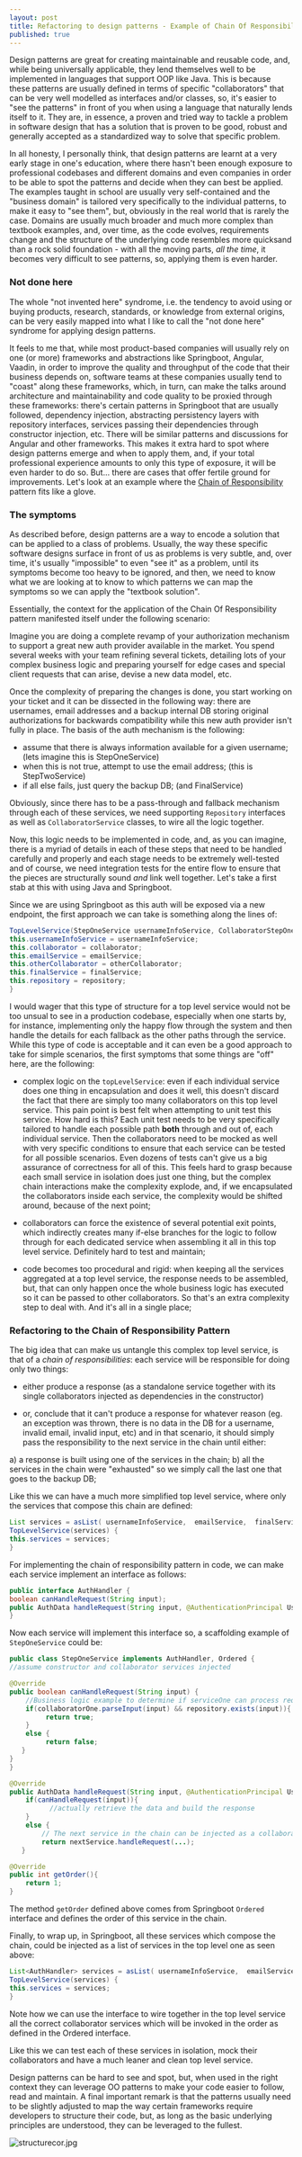 ```yaml
---
layout: post
title: Refactoring to design patterns - Example of Chain Of Responsibility
published: true
---
```

Design patterns are great for creating maintainable and reusable code, and, while being universally applicable, they lend themselves well to be implemented in languages that support OOP like Java. This is because these patterns are usually defined in terms of specific "collaborators" that can be very well modelled as interfaces and/or classes, so, it's easier to "see the patterns" in front of you when using a language that naturally lends itself to it. They are, in essence, a proven and tried way to tackle a problem in software design that has a solution that is proven to be good, robust and generally accepted as a standardized way to solve that specific problem.

In all honesty, I personally think, that design patterns are learnt at a very early stage in one's education, where there hasn't been enough exposure to professional codebases and different domains and even companies in order to be able to spot the patterns and decide when they can best be applied. The examples taught in school are usually very self-contained and the "business domain" is tailored very specifically to the individual patterns, to make it easy to "see them", but, obviously in the real world that is rarely the case. Domains are usually much broader and much more complex than textbook examples, and, over time, as the code evolves, requirements change and the structure of the underlying code resembles more quicksand than a rock solid foundation - with all the moving parts, _all the time_, it becomes very difficult to see patterns, so, applying them is even harder.

### Not done here

The whole "not invented here" syndrome, i.e. the tendency to avoid using or buying products, research, standards, or knowledge from external origins, can be very easily mapped into what I like to call the "not done here" syndrome for applying design patterns. 

It feels to me that, while most product-based companies will usually rely on one (or more) frameworks and abstractions like Springboot, Angular, Vaadin, in order to improve the quality and throughput of the code that their business depends on, software teams at these companies usually tend to "coast" along these frameworks, which, in turn, can make the talks around architecture and maintainability and code quality to be proxied through these frameworks: there's certain patterns in Springboot that are usually followed, dependency injection, abstracting persistency layers with repository interfaces, services passing their dependencies through constructor injection, etc. There will be similar patterns and discussions for Angular and other frameworks. This makes it extra hard to spot where design patterns emerge and when to apply them, and, if your total professional experience amounts to only this type of exposure, it will be even harder to do so. But... there are cases that offer fertile ground for improvements. Let's look at an example where the [Chain of Responsibility](https://refactoring.guru/design-patterns/chain-of-responsibility) pattern fits like a glove.

### The symptoms 

As described before, design patterns are a way to encode a solution that can be applied to a class of problems. Usually, the way these specific software designs surface in front of us as problems is very subtle, and, over time, it's usually "impossible" to even "see it" as a problem, until its symptoms become too heavy to be ignored, and then, we need to know what we are looking at to know to which patterns we can map the symptoms so we can apply the "textbook solution".

Essentially, the context for the application of the Chain Of Responsibility pattern manifested itself under the following scenario:

Imagine you are doing a complete revamp of your authorization mechanism to support a great new auth provider available in the market. You spend several weeks with your team refining several tickets, detailing lots of your complex business logic and preparing yourself for edge cases and special client requests that can arise, devise a new data model, etc.

Once the complexity of preparing the changes is done, you start working on your ticket and it can be dissected in the following way: there are usernames, email addresses and a backup internal DB storing original authorizations for backwards compatibility while this new auth provider isn't fully in place. The basis of the auth mechanism is the following:

- assume that there is always information available for a given username; (lets imagine this is StepOneService)
- when this is not true, attempt to use the email address; (this is StepTwoService)
- if all else fails, just query the backup DB; (and FinalService)

Obviously, since there has to be a pass-through and fallback mechanism through each of these services, we need supporting `Repository` interfaces as well as `CollaboratorService` classes, to wire all the logic together.

Now, this logic needs to be implemented in code, and, as you can imagine, there is a myriad of details in each of these steps that need to be handled carefully and properly and each stage needs to be extremely well-tested and of course, we need integration tests for the entire flow to ensure that the pieces are structurally sound _and_ link well together. Let's take a first stab at this with using Java and Springboot.

Since we are using Springboot as this auth will be exposed via a new endpoint, the first approach we can take is something along the lines of:

```java
TopLevelService(StepOneService usernameInfoService, CollaboratorStepOne collaborator, StepTwoService emailService, CollaboratorStepTwo otherCollaborator, FinalService finalService, BackupDbRepository repository) {
this.usernameInfoService = usernameInfoService;
this.collaborator = collaborator;
this.emailService = emailService;
this.otherCollaborator = otherCollaborator;
this.finalService = finalService;
this.repository = repository;
}
```

I would wager that this type of structure for a top level service would not be too unsual to see in a production codebase, especially when one starts by, for instance, implementing only the happy flow through the system and then handle the details for each fallback as the other paths through the service.
While this type of code is acceptable and it can even be a good approach to take for simple scenarios, the first symptoms that some things are "off" here, are the following:

- complex logic on the `topLevelService`: even if each individual service does one thing in encapsulation and does it well, this doesn't discard the fact that there are simply too many collaborators on this top level service. This pain point is best felt when attempting to unit test this service. How hard is this? Each unit test needs to be very specifically tailored to handle each possible path **both** through and out of, each individual service. Then the collaborators need to be mocked as well with very specific conditions to ensure that each service can be tested for all possible scenarios. Even dozens of tests can't give us a big assurance of correctness for all of this. This feels hard to grasp because each small service in isolation does just one thing, but the complex chain interactions make the complexity explode, and, if we encapsulated the collaborators inside each service, the complexity would be shifted around, because of the next point;

- collaborators can force the existence of several potential exit points, which indirectly creates many if-else branches for the logic to follow through for each dedicated service when assembling it all in this top level service. Definitely hard to test and maintain;

- code becomes too procedural and rigid: when keeping all the services aggregated at a top level service, the response needs to be assembled, but, that can only happen once the whole business logic has executed so it can be passed to other collaborators. So that's an extra complexity step to deal with. And it's all in a single place;

### Refactoring to the Chain of Responsibility Pattern

The big idea that can make us untangle this complex top level service, is that of a _chain of responsibilities_: each service will be responsible for doing only two things:

- either produce a response (as a standalone service together with its single collaborators injected as dependencies in the constructor)

- or, conclude that it can't produce a response for whatever reason (eg. an exception was thrown, there is no data in the DB for a username, invalid email, invalid input, etc) and in that scenario, it should simply pass the responsibility to the next service in the chain until either:

a) a response is built using one of the services in the chain;
b) all the services in the chain were "exhausted" so we simply call the last one that goes to the backup DB;

Like this we can have a much more simplified top level service, where only the services that compose this chain are defined:

```java
List services = asList( usernameInfoService,  emailService,  finalService);
TopLevelService(services) {
this.services = services;
}
```

For implementing the chain of responsibility pattern in code, we can make each service implement an interface as follows:

```java
public interface AuthHandler {
boolean canHandleRequest(String input);
public AuthData handleRequest(String input, @AuthenticationPrincipal UsernamePasswordToken token);
}
```

Now each service will implement this interface so, a scaffolding example of `StepOneService` could be:

```java
public class StepOneService implements AuthHandler, Ordered {
//assume constructor and collaborator services injected

@Override
public boolean canHandleRequest(String input) {
    //Business logic example to determine if serviceOne can process request
    if(collaboratorOne.parseInput(input) && repository.exists(input)){
         return true;
    }
    else {
         return false;
   }
}
}

@Override
public AuthData handleRequest(String input, @AuthenticationPrincipal UsernamePasswordToken token){
    if(canHandleRequest(input)){
          //actually retrieve the data and build the response
    }
    else {
        // The next service in the chain can be injected as a collaborator and if this current service cant handle it, we pass it along to the next one in the chain
        return nextService.handleRequest(...);
   }

@Override
public int getOrder(){
    return 1;
}
```

The method `getOrder` defined above comes from Springboot `Ordered` interface and defines the order of this service in the chain.

Finally, to wrap up, in Springboot, all these services which compose the chain, could be injected as a list of services in the top level one as seen above:

```java
List<AuthHandler> services = asList( usernameInfoService,  emailService,  finalService);
TopLevelService(services) {
this.services = services;
}
```

Note how we can use the interface to wire together in the top level service all the correct collaborator services which will be invoked in the order as defined in the Ordered interface.

Like this we can test each of these services in isolation, mock their collaborators and have a much leaner and clean top level service.

Design patterns can be hard to see and spot, but, when used in the right context they can leverage OO patterns to make your code easier to follow, read and maintain. A final important remark is that the patterns usually need to be slightly adjusted to map the way certain frameworks require developers to structure their code, but, as long as the basic underlying principles are understood, they can be leveraged to the fullest.

![structurecor.jpg]({{site.baseurl}}/images/structurecor.jpg)
